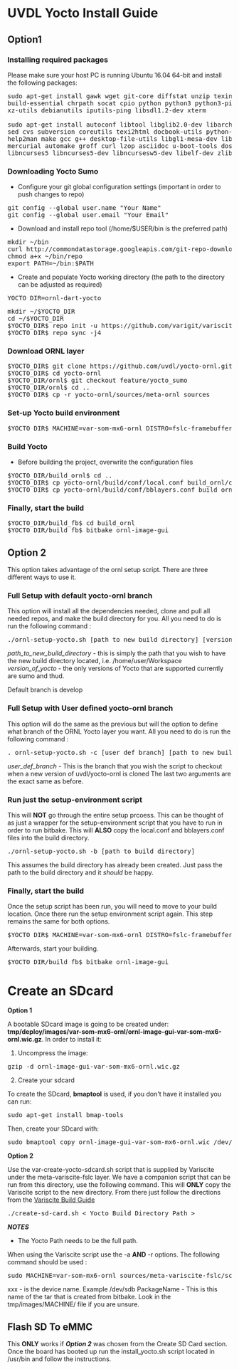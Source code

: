 # UVDL Yocto Install Guide

## Option1

### Installing required packages

Please make sure your host PC is running Ubuntu 16.04 64-bit and install the following packages:

<pre>
sudo apt-get install gawk wget git-core diffstat unzip texinfo gcc-multilib \
build-essential chrpath socat cpio python python3 python3-pip python3-pexpect \
xz-utils debianutils iputils-ping libsdl1.2-dev xterm

sudo apt-get install autoconf libtool libglib2.0-dev libarchive-dev python-git \
sed cvs subversion coreutils texi2html docbook-utils python-pysqlite2 \
help2man make gcc g++ desktop-file-utils libgl1-mesa-dev libglu1-mesa-dev \
mercurial automake groff curl lzop asciidoc u-boot-tools dos2unix mtd-utils pv \
libncurses5 libncurses5-dev libncursesw5-dev libelf-dev zlib1g-dev
</pre>

### Downloading Yocto Sumo

- Configure your git global configuration settings (important in order to push changes to repo)

<pre>
git config --global user.name "Your Name"
git config --global user.email "Your Email"
</pre>

- Download and install repo tool (/home/$USER/bin is the preferred path)

<pre>
mkdir ~/bin
curl http://commondatastorage.googleapis.com/git-repo-downloads/repo > ~/bin/repo
chmod a+x ~/bin/repo
export PATH=~/bin:$PATH
</pre>

- Create and populate Yocto working directory (the path to the directory can be adjusted as required)

<pre>
YOCTO_DIR=ornl-dart-yocto
</pre>

<pre>
mkdir ~/$YOCTO_DIR
cd ~/$YOCTO_DIR
$YOCTO_DIR$ repo init -u https://github.com/varigit/variscite-bsp-platform.git -b sumo
$YOCTO_DIR$ repo sync -j4
</pre>

### Download ORNL layer

<pre>
$YOCTO_DIR$ git clone https://github.com/uvdl/yocto-ornl.git
$YOCTO_DIR$ cd yocto-ornl
$YOCTO_DIR/ornl$ git checkout feature/yocto_sumo
$YOCTO_DIR/ornl$ cd ..
$YOCTO_DIR$ cp -r yocto-ornl/sources/meta-ornl sources
</pre>

### Set-up Yocto build environment

<pre>
$YOCTO_DIR$ MACHINE=var-som-mx6-ornl DISTRO=fslc-framebuffer . setup-environment build_ornl
</pre>

### Build Yocto

- Before building the project, overwrite the configuration files

<pre>
$YOCTO_DIR/build_ornl$ cd ..
$YOCTO_DIR$ cp yocto-ornl/build/conf/local.conf build_ornl/conf/
$YOCTO_DIR$ cp yocto-ornl/build/conf/bblayers.conf build_ornl/conf/
</pre>

### Finally, start the build

<pre>
$YOCTO_DIR/build_fb$ cd build_ornl
$YOCTO_DIR/build_fb$ bitbake ornl-image-gui
</pre>

## Option 2

This option takes advantage of the ornl setup script. There are three different ways to use it.

### Full Setup with default yocto-ornl branch

This option will install all the dependencies needed, clone and pull all needed repos, and make the build directory for you.  All you need to do is
run the following command : 

<pre>
./ornl-setup-yocto.sh [path_to_new_build_directory] [version_of_yocto]
</pre>

*path_to_new_build_directory* - this is simply the path that you wish to have the new build directory located, i.e. /home/user/Workspace
*version_of_yocto* - the only versions of Yocto that are supported currently are sumo and thud.

Default branch is develop

### Full Setup with User defined yocto-ornl branch

This option will do the same as the previous but will the option to define what branch of the ORNL Yocto layer you want. All you need to do is
run the following command : 

<pre>
. ornl-setup-yocto.sh -c [user_def_branch] [path_to_new_build_directory] [version_of_yocto]
</pre>

*user_def_branch* - This is the branch that you wish the script to checkout when a new version of uvdl/yocto-ornl is cloned
The last two arguments are the exact same as before.

### Run just the setup-environment script

This will **NOT** go through the entire setup prcoess.  This can be thought of as just a wrapper for the setup-environment script that you have to
run in order to run bitbake.  This will **ALSO** copy the local.conf and bblayers.conf files into the build directory.  

<pre>
./ornl-setup-yocto.sh -b [path_to_build_directory]
</pre>

This assumes the build directory has already been created.  Just pass the path to the build directory and it *should* be happy.

### Finally, start the build
Once the setup script has been run, you will need to move to your build location.  Once there run the setup environment script again.
This step remains the same for both options.

<pre>
$YOCTO_DIR$ MACHINE=var-som-mx6-ornl DISTRO=fslc-framebuffer . setup-environment build_ornl
</pre>

Afterwards, start your building. 
<pre>
$YOCTO_DIR/build_fb$ bitbake ornl-image-gui
</pre>

# Create an SDcard

**Option 1**

A bootable SDcard image is going to be created under: **tmp/deploy/images/var-som-mx6-ornl/ornl-image-gui-var-som-mx6-ornl.wic.gz**. In order to install it:

1. Uncompress the image:

<pre>
gzip -d ornl-image-gui-var-som-mx6-ornl.wic.gz
</pre>

2. Create your sdcard

To create the SDcard, **bmaptool** is used, if you don't have it installed you can run:

<pre>
sudo apt-get install bmap-tools
</pre>

Then, create your SDcard with:

<pre>
sudo bmaptool copy ornl-image-gui-var-som-mx6-ornl.wic /dev/sdX --nobmap
</pre>

**Option 2**

Use the var-create-yocto-sdcard.sh script that is supplied by Variscite under the meta-variscite-fslc layer.  We have a companion script that can be run from this directory, use the following command. This will **ONLY** copy the Variscite script to the new directory.  From there just follow the directions from the [Variscite Build Guide](https://variwiki.com/index.php?title=Yocto_Build_Release&release=RELEASE_SUMO_V1.2_VAR-SOM-MX6#Create_an_extended_SD_card)

<pre>
./create-sd-card.sh < Yocto_Build_Directory_Path >
</pre>

***NOTES***
- The Yocto Path needs to be the full path.

When using the Variscite script use the -a **AND** -r options. The following command should be used : 

<pre>
sudo MACHINE=var-som-mx6-ornl sources/meta-variscite-fslc/scripts/var_mk_yocto_sdcard/var-create-yocto-sdcard.sh -a -r build_ornl/tmp/deploy/images/var-som-mx6-ornl/PackageName /dev/xxx
</pre>

xxx - is the device name. Example /dev/sdb
PackageName - This is this name of the tar that is created from bitbake. Look in the tmp/images/MACHINE/ file if you are unsure.

## Flash SD To eMMC

This **ONLY** works if ***Option 2*** was chosen from the Create SD Card section.  Once the board has booted up run the install_yocto.sh script located in /usr/bin and follow the instructions.